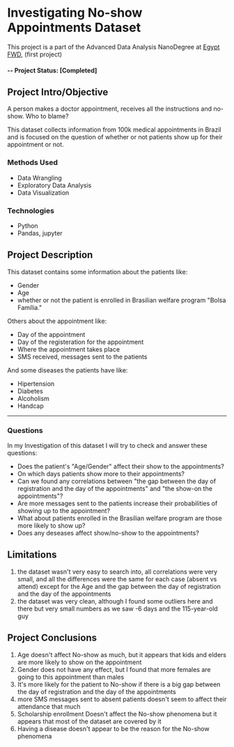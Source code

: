# Investigating No-show Appointments Dataset


This project is a part of the Advanced Data Analysis NanoDegree at [Egypt FWD](https://egfwd.com/data/), (first project)

#### -- Project Status: [Completed]

## Project Intro/Objective

A person makes a doctor appointment, receives all the instructions and no-show. Who to blame?

This dataset collects information from 100k medical appointments in Brazil and is focused on the question of whether or not patients show up for their appointment or not. 

### Methods Used

* Data Wrangling
* Exploratory Data Analysis
* Data Visualization

### Technologies

* Python
* Pandas, jupyter


## Project Description

This dataset contains some information about the patients like: 
<ul>
<li>Gender</li>
<li>Age</li>
<li>whether or not the patient is enrolled in Brasilian welfare program "Bolsa Família."</li>
</ul>  
Others about the appointment like: 
<ul>
<li>Day of the appointment</li>
<li>Day of the registeration for the appointment</li>
<li>Where the appointment takes place</li>
<li>SMS received, messages sent to the patients</li>
</ul>
And some diseases the patients have like: 
<ul>
<li>Hipertension</li>
<li>Diabetes</li>
<li>Alcoholism</li>
<li>Handcap</li></ul>
<hr>

### Questions
In my Investigation of this dataset I will try to check and answer these questions:
<ul>

<li>Does the patient's "Age/Gender" affect their show to the appointments?</li>
<li>On which days patients show more to their appointments?</li>
<li>Can we found any correlations between "the gap between the day of registration and the day of the appointments" and "the show-on the appointments"?</li>
<li>Are more messages sent to the patients increase their probabilities of showing up to the appointment? </li>
<li>What about patients enrolled in the Brasilian welfare program are those more likely to show up?</li>
<li>Does any deseases affect show/no-show to the appointments?</li>
</ul>

## Limitations

1. the dataset wasn't very easy to search into, all correlations were very small, and all the differences were the same for each case (absent vs attend) except for the Age and the gap between the day of registration and the day of the appointments
2. the dataset was very clean, although I found some outliers here and there but very small numbers as we saw -6 days and the 115-year-old guy

## Project Conclusions

1. Age doesn't affect No-show as much, but it appears that kids and elders are more likely to show on the appointment
2. Gender does not have any effect, but I found that more females are going to this appointment than males
3. It's more likely for the patient to No-show if there is a big gap between the day of registration and the day of the appointments
4. more SMS messages sent to absent patients doesn't seem to affect their attendance that much
5. Scholarship enrollment Doesn't affect the No-show phenomena but it appears that most of the dataset are covered by it
6. Having a disease doesn't appear to be the reason for the No-show phenomena